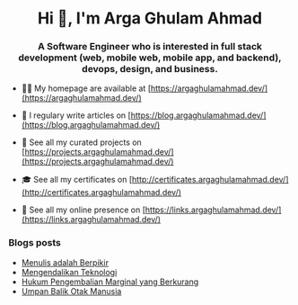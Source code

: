 <h1 align="center">Hi 👋, I'm Arga Ghulam Ahmad</h1>
<h3 align="center">A Software Engineer who is interested in full stack development (web, mobile web, mobile app, and backend), devops, design, and business.</h3>

- 👨‍💻 My homepage are available at [https://argaghulamahmad.dev/](https://argaghulamahmad.dev/)

- 📝 I regulary write articles on [https://blog.argaghulamahmad.dev/](https://blog.argaghulamahmad.dev/)

- 🚧 See all my curated projects on [https://projects.argaghulamahmad.dev/](https://projects.argaghulamahmad.dev/)

- 🎓 See all my certificates on [http://certificates.argaghulamahmad.dev/](http://certificates.argaghulamahmad.dev/)

- 🔗 See all my online presence on [https://links.argaghulamahmad.dev/](https://links.argaghulamahmad.dev/)

### Blogs posts
<!-- BLOG-POST-LIST:START -->
- [Menulis adalah Berpikir](https://blog.argaghulamahmad.dev/2021/11/08/menulis-adalah-berpikir/)
- [Mengendalikan Teknologi](https://blog.argaghulamahmad.dev/2021/11/07/dikendalikan-teknologi/)
- [Hukum Pengembalian Marginal yang Berkurang](https://blog.argaghulamahmad.dev/2021/11/07/hukum-pengembalian-marginal-yang-berkurang/)
- [Umpan Balik Otak Manusia](https://blog.argaghulamahmad.dev/2021/11/07/umpan-balik-otak-manusia/)
<!-- BLOG-POST-LIST:END -->
